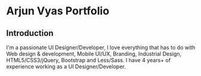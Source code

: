 # Arjun Vyas Portfolio

## Introduction

I'm a passionate UI Designer/Developer, I love everything that has to do with Web design & development, Mobile UI/UX, Branding, Industrial Design, HTML5/CSS3/jQuery, Bootstrap and Less/Sass. I have 4 years+ of experience working as a UI Designer/Developer.
